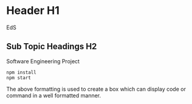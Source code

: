 # Header H1
EdS

## Sub Topic Headings H2
Software Engineering Project

```
npm install
npm start
```

The above formatting is used to create a box which can display code or command in a well formatted manner.
